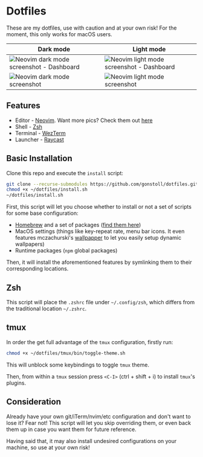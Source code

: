 # Dotfiles

These are my dotfiles, use with caution and at your own risk! For the moment, this only works for macOS users.

| Dark mode                                                                            | Light mode                                                                             |
| ------------------------------------------------------------------------------------ | -------------------------------------------------------------------------------------- |
| <img src="__images/dark-mode-1.png" alt="Neovim dark mode screenshot - Dashboard" /> | <img src="__images/light-mode-1.png" alt="Neovim light mode screenshot - Dashboard" /> |
| <img src="__images/dark-mode-2.png" alt="Neovim dark mode screenshot" />             | <img src="__images/light-mode-2.png" alt="Neovim light mode screenshot" />             |

## Features

- Editor - [Neovim](https://neovim.io/). Want more pics? Check them out
  [here](https://github.com/gonstoll/dotfiles/blob/master/nvim/README.md)
- Shell - [Zsh](https://www.zsh.org/)
- Terminal - [WezTerm](https://wezfurlong.org/wezterm/index.html)
- Launcher - [Raycast](https://www.raycast.com/)

## Basic Installation

Clone this repo and execute the `install` script:

```bash
git clone --recurse-submodules https://github.com/gonstoll/dotfiles.git ~/dotfiles
chmod +x ~/dotfiles/install.sh
~/dotfiles/install.sh
```

First, this script will let you choose whether to install or not a set of scripts for some base configuration:

- [Homebrew](https://brew.sh/) and a set of packages ([find them
  here](https://github.com/gonstoll/dotfiles/blob/master/bin/brew.sh))
- MacOS settings (things like key-repeat rate, menu bar icons. It even features mczachurski's
  [wallpapper](https://github.com/mczachurski/wallpapper) to let you easily setup dynamic wallpapers)
- Runtime packages (`npm` global packages)

Then, it will install the aforementioned features by symlinking them to their corresponding locations.

## Zsh

This script will place the `.zshrc` file under `~/.config/zsh`, which differs from the traditional location `~/.zshrc`.

## tmux

In order the get full advantage of the `tmux` configuration, firstly run:

```bash
chmod +x ~/dotfiles/tmux/bin/toggle-theme.sh
```

This will unblock some keybindings to toggle `tmux` theme.

Then, from within a `tmux` session press `<C-I>` (ctrl + shift + i) to install `tmux`'s plugins.

## Consideration

Already have your own git/iTerm/nvim/etc configuration and don't want to lose it? Fear not! This script will let you
skip overriding them, or even back them up in case you want them for future reference.

Having said that, it may also install undesired configurations on your machine, so use at your own risk!
